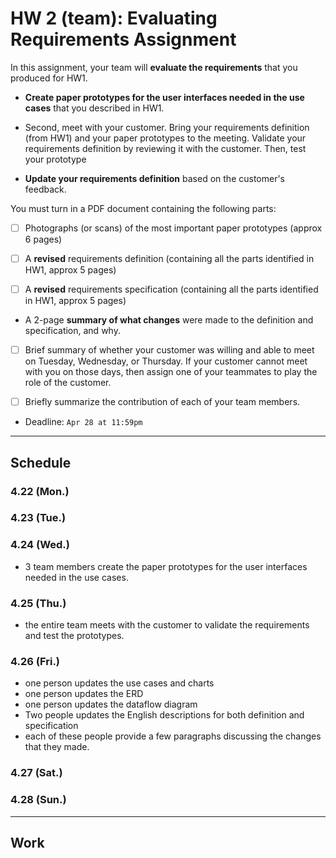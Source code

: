 # HW 2 (team):  Evaluating Requirements Assignment

In this assignment, your team will **evaluate the requirements** that you produced for HW1.

- **Create paper prototypes for the user interfaces needed in the use cases** that you described in HW1. 

- Second, meet with your customer. Bring your requirements definition (from HW1) and your paper prototypes to the meeting. Validate your requirements definition by reviewing it with the customer. Then, test your prototype

- **Update your requirements definition** based on the customer's feedback. 

You must turn in a PDF document containing the following parts:

- [ ] Photographs (or scans) of the most important paper prototypes (approx 6 pages)

- [ ] A **revised** requirements definition (containing all the parts identified in HW1,
approx 5 pages)

- [ ] A **revised** requirements specification (containing all the parts identified in HW1, approx 5 pages)

- A 2-page **summary of what changes** were made to the definition and specification,
and why.

- [ ] Brief summary of whether your customer was willing and able to meet on Tuesday, Wednesday, or Thursday. If your customer cannot meet with you on those days, then assign one of your teammates to play the role of the customer.

- [ ] Briefly summarize the contribution of each of your team members.


- Deadline: `Apr 28 at 11:59pm`

***

## Schedule

### 4.22 (Mon.)



### 4.23 (Tue.)



### 4.24 (Wed.)

- 3 team members create the paper prototypes for the user interfaces needed in the use cases.


### 4.25 (Thu.)

- the entire team meets with the customer to validate the requirements and test the prototypes.


### 4.26 (Fri.)

- one person updates the use cases and charts
- one person updates the ERD
- one person updates the dataflow diagram 
- Two people updates the English descriptions for both definition and specification
- each of these people provide a few paragraphs discussing the changes that they made. 

### 4.27 (Sat.)



### 4.28 (Sun.)


***

## Work 
